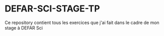 # DEFAR-SCI-STAGE-TP
Ce repository contient tous les exercices que j'ai fait dans le cadre de mon stage à DEFAR Sci
